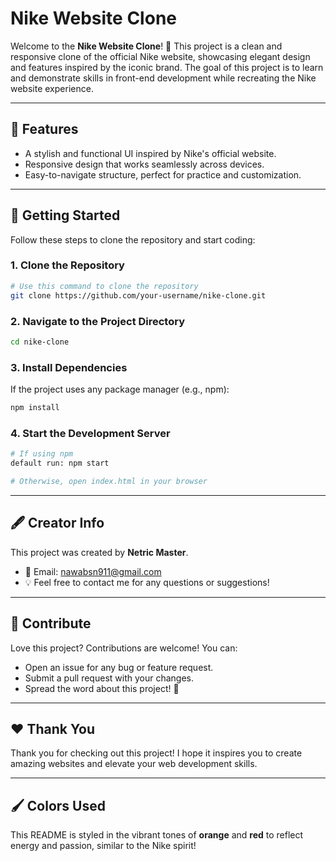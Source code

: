 # Nike Website Clone

Welcome to the **Nike Website Clone**! 🌟 This project is a clean and responsive clone of the official Nike website, showcasing elegant design and features inspired by the iconic brand. The goal of this project is to learn and demonstrate skills in front-end development while recreating the Nike website experience.

---

## 🎨 **Features**
- A stylish and functional UI inspired by Nike's official website.
- Responsive design that works seamlessly across devices.
- Easy-to-navigate structure, perfect for practice and customization.

---

## 🚀 **Getting Started**
Follow these steps to clone the repository and start coding:

### 1. Clone the Repository
```bash
# Use this command to clone the repository
git clone https://github.com/your-username/nike-clone.git
```

### 2. Navigate to the Project Directory
```bash
cd nike-clone
```

### 3. Install Dependencies
If the project uses any package manager (e.g., npm):
```bash
npm install
```

### 4. Start the Development Server
```bash
# If using npm
default run: npm start

# Otherwise, open index.html in your browser
```

---

## 🖋️ **Creator Info**
This project was created by **Netric Master**. 

- 📧 Email: [nawabsn911@gmail.com](mailto:nawabsn911@gmail.com)  
- 💡 Feel free to contact me for any questions or suggestions!

---

## 🌟 **Contribute**
Love this project? Contributions are welcome! You can:
- Open an issue for any bug or feature request.
- Submit a pull request with your changes.
- Spread the word about this project! 🚀

---

## ❤️ **Thank You**
Thank you for checking out this project! I hope it inspires you to create amazing websites and elevate your web development skills.

---

## 🖌️ **Colors Used**
This README is styled in the vibrant tones of **orange** and **red** to reflect energy and passion, similar to the Nike spirit!
